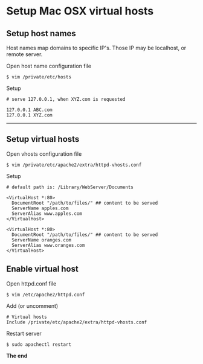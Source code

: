 # Setup Mac OSX virtual hosts

## Setup host names

Host names map domains to specific IP's. Those IP may be localhost, or remote server.

Open host name configuration file

```
$ vim /private/etc/hosts
```

Setup

```
# serve 127.0.0.1, when XYZ.com is requested

127.0.0.1 ABC.com
127.0.0.1 XYZ.com
```

***

## Setup virtual hosts

Open vhosts configuration file

```
$ vim /private/etc/apache2/extra/httpd-vhosts.conf
```

Setup

```
# default path is: /Library/WebServer/Documents

<VirtualHost *:80>
  DocumentRoot "/path/to/files/" ## content to be served
  ServerName apples.com
  ServerAlias www.apples.com
</VirtualHost>

<VirtualHost *:80>
  DocumentRoot "/path/to/files/" ## content to be served
  ServerName oranges.com
  ServerAlias www.oranges.com
</VirtualHost>
```

## Enable virtual host

Open httpd.conf file

```
$ vim /etc/apache2/httpd.conf
```

Add (or uncomment)

```
# Virtual hosts
Include /private/etc/apache2/extra/httpd-vhosts.conf
```

Restart server

```
$ sudo apachectl restart
```

**The end**
